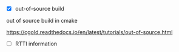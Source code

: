 - [x] out-of-source build

out of source build in cmake

https://cgold.readthedocs.io/en/latest/tutorials/out-of-source.html

- [ ] RTTI information
